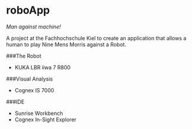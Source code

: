 # roboApp
*Man against machine!* 

 
A project at the Fachhochschule Kiel to create an application that allows a human to play Nine Mens Morris against a Robot.

###The Robot
* KUKA LBR iiwa 7 R800 

###Visual Analysis
* Cognex IS 7000

###IDE
* Sunrise Workbench
* Cognex In-Sight Explorer
